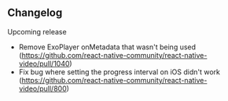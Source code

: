 ## Changelog

Upcoming release
* Remove ExoPlayer onMetadata that wasn't being used (https://github.com/react-native-community/react-native-video/pull/1040)
* Fix bug where setting the progress interval on iOS didn't work (https://github.com/react-native-community/react-native-video/pull/800)
